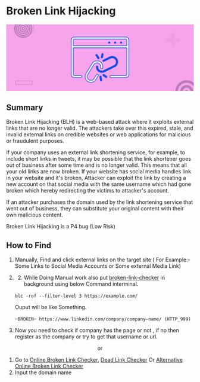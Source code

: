 # Broken Link Hijacking

<img alt="Image" src="./image.png">

## Summary

Broken Link Hijacking (BLH) is a web-based attack where it exploits external links that are no longer valid. The attackers take over this expired, stale, and invalid external links on credible websites or web applications for malicious or fraudulent purposes.

If your company uses an external link shortening service, for example, to include short links in tweets, it may be possible that the link shortener goes out of business after some time and is no longer valid. This means that all your old links are now broken. If your website has social media handles link in your website and it's broken, Attacker can exploit the link by creating a new account on that social media with the same username which had gone broken which hereby redirecting the victims to attacker's account. 

If an attacker purchases the domain used by the link shortening service that went out of business, they can substitute your original content with their own malicious content. 

Broken Link Hijacking is a P4 bug (Low Risk)

## How to Find

1. Manually, Find and click external links on the target site ( For Example:- Some Links to Social Media Accounts or Some external Media Link)

2. 2. While Doing Manual work also put [broken-link-checker](https://github.com/stevenvachon/broken-link-checker) in background using below Command interminal.

    `blc -rof --filter-level 3 https://example.com/`
    
   Ouput will be like Something. 
   
   `─BROKEN─ https://www.linkedin.com/company/company-name/ (HTTP_999)`
   
 3. Now you need to check if company has the page or not , if no then register as the company or try to get that username or url. 

<center> or </center>

 1. Go to [Online Broken Link Checker](https://ahrefs.com/broken-link-checker), [Dead Link Checker](https://www.deadlinkchecker.com/) Or [Alternative Online Broken Link Checker](https://brokenlinkcheck.com/)
 2. Input the domain name

